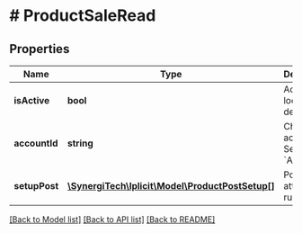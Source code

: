 # # ProductSaleRead

## Properties

Name | Type | Description | Notes
------------ | ------------- | ------------- | -------------
**isActive** | **bool** | Active or locked (soft delete) | [optional]
**accountId** | **string** | Chart of account. See catalog &#x60;Account&#x60;. | [optional]
**setupPost** | [**\SynergiTech\Iplicit\Model\ProductPostSetup[]**](ProductPostSetup.md) | Posting attributes rules | [optional]

[[Back to Model list]](../../README.md#models) [[Back to API list]](../../README.md#endpoints) [[Back to README]](../../README.md)
